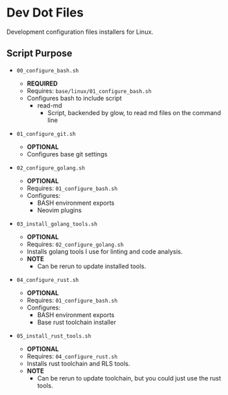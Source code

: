 # Dev Dot Files

Development configuration files installers for Linux.

## Script Purpose

* `00_configure_bash.sh`
  * **REQUIRED**
  * Requires: `base/linux/01_configure_bash.sh`
  * Configures bash to include script
    * read-md
      * Script, backended by glow, to read md files on the command line

* `01_configure_git.sh`
  * **OPTIONAL**
  * Configures base git settings

* `02_configure_golang.sh`
  * **OPTIONAL**
  * Requires: `01_configure_bash.sh`
  * Configures:
    * BASH environment exports
    * Neovim plugins

* `03_install_golang_tools.sh`
  * **OPTIONAL**
  * Requires: `02_configure_golang.sh`
  * Installs golang tools I use for linting and code analysis.
  * **NOTE**
    * Can be rerun to update installed tools.

* `04_configure_rust.sh`
  * **OPTIONAL**
  * Requires: `01_configure_bash.sh`
  * Configures:
    * BASH environment exports
    * Base rust toolchain installer

* `05_install_rust_tools.sh`
  * **OPTIONAL**
  * Requires: `04_configure_rust.sh`
  * Installs rust toolchain and RLS tools.
  * **NOTE**
    * Can be rerun to update toolchain, but you could just use the rust tools.
